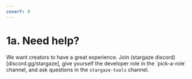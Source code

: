 ```yaml
---
coverY: 0
---
```


# 1a. Need help?

We want creators to have a great experience. Join (stargaze discord)\[discord.gg/stargaze], give yourself the developer role in the \`pick-a-role\` channel, and ask questions in the `stargaze-tools` channel.
